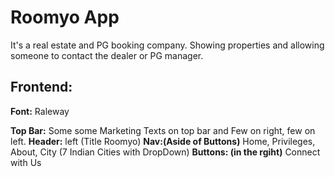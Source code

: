 # Roomyo App

It's a real estate and PG booking company. Showing properties and allowing someone to contact the dealer or PG manager.

## Frontend:
**Font:** Raleway

**Top Bar:** Some some Marketing Texts on top bar and Few on right, few on left.
**Header:** left (Title Roomyo)
**Nav:(Aside of Buttons)** Home, Privileges, About, City (7 Indian Cities with DropDown)
**Buttons: (in the rgiht)** Connect with Us
